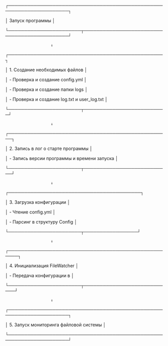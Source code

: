 ┌─────────────────────────────────────────────────────────────────────┐

│                            Запуск программы                         │

└───────────────────────┬─────────────────────────────────────────────┘

                        ↓
┌─────────────────────────────────────────────────┐

│ 1. Создание необходимых файлов                     │

│    - Проверка и создание config.yml                                 │

│    - Проверка и создание папки logs                                 │

│    - Проверка и создание log.txt и user_log.txt                     │

└───────────────────────┬──────────────────────────┘

                        ↓
┌───────────────────────────────────────────────────┐

│ 2. Запись в лог о старте программы                       │

│    - Запись версии программы и времени запуска                      │

└───────────────────────┬───────────────────────────┘

                        ↓
┌──────────────────────────────────────────┐

│ 3. Загрузка конфигурации                          │

│    - Чтение config.yml                                              │

│    - Парсинг в структуру Config                                     │

└───────────────────────┬─────────────────┘

                        ↓
┌─────────────────────────────────────────────────────┐

│ 4. Инициализация FileWatcher                                        │

│    - Передача конфигурации в                     │

└───────────────────────┬────────────────────────────┘

                        ↓
┌─────────────────────────────────────────────────────────────────────┐

│ 5. Запуск мониторинга файловой системы          │

└─────────────────────────────────────────────────────────────────────┘
